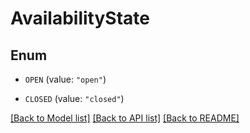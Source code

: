 # AvailabilityState

## Enum


* `OPEN` (value: `"open"`)

* `CLOSED` (value: `"closed"`)


[[Back to Model list]](../README.md#documentation-for-models) [[Back to API list]](../README.md#documentation-for-api-endpoints) [[Back to README]](../README.md)


